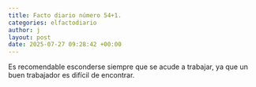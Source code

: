 ```yaml
---
title: Facto diario número 54+1.
categories: elfactodiario
author: j
layout: post
date: 2025-07-27 09:28:42 +00:00
---
```

Es recomendable esconderse siempre que se acude a trabajar, ya que un buen trabajador es difícil de encontrar.
